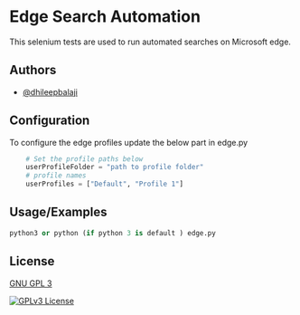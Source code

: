 
# Edge Search Automation

This selenium tests are used to run automated searches on Microsoft edge.



## Authors

- [@dhileepbalaji](https://www.github.com/dhileepbalaji)




## Configuration

To configure the edge profiles update the below part in edge.py

```python
    # Set the profile paths below
    userProfileFolder = "path to profile folder"
    # profile names
    userProfiles = ["Default", "Profile 1"]
```


## Usage/Examples

```python
python3 or python (if python 3 is default ) edge.py

```


## License

[GNU GPL 3](https://choosealicense.com/licenses/gpl-3.0/)


[![GPLv3 License](https://img.shields.io/badge/License-GPL%20v3-yellow.svg)](https://opensource.org/licenses/)

